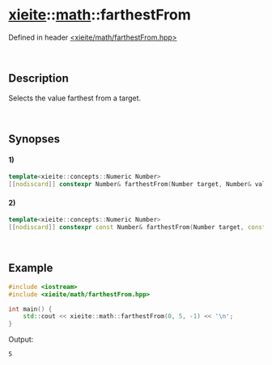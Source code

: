 # [xieite](../../xieite.md)\:\:[math](../../math.md)\:\:farthestFrom
Defined in header [<xieite/math/farthestFrom.hpp>](../../../include/xieite/math/farthestFrom.hpp)

&nbsp;

## Description
Selects the value farthest from a target.

&nbsp;

## Synopses
#### 1)
```cpp
template<xieite::concepts::Numeric Number>
[[nodiscard]] constexpr Number& farthestFrom(Number target, Number& value1, Number& value2) noexcept;
```
#### 2)
```cpp
template<xieite::concepts::Numeric Number>
[[nodiscard]] constexpr const Number& farthestFrom(Number target, const Number& value1, const Number& value2) noexcept;
```

&nbsp;

## Example
```cpp
#include <iostream>
#include <xieite/math/farthestFrom.hpp>

int main() {
    std::cout << xieite::math::farthestFrom(0, 5, -1) << '\n';
}
```
Output:
```
5
```
